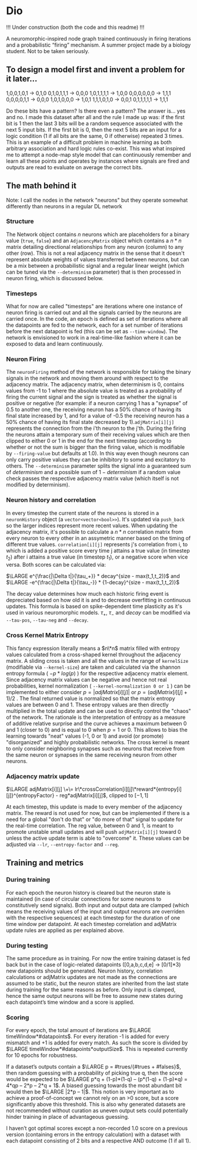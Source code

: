 ﻿# Dio

!!! Under construction (both the code and this readme) !!!

A neuromorphic-inspired node graph trained continuously in firing iterations and a probabilistic “firing” mechanism. A summer project made by a biology student. Not to be taken seriously.

## To design a model first and invent a problem for it later...

1,0,0,1,0,1 → 0,1,0
0,1,0,1,1,1 → 0,0,0
1,0,1,1,1,1 → 1,0,0
0,0,0,0,0,0 → 1,1,1
0,0,0,0,1,1 → 0,0,0
1,0,1,0,0,0 → 1,0,1
1,1,1,0,1,0 → 0,0,1
0,1,1,1,1,1 → 1,1,1

Do these bits have a pattern? Is there even a pattern? The answer is… yes and no. I made this dataset after all and the rule I made up was: if the first bit is 1 then the last 3 bits will be a random sequence associated with the next 5 input bits. If the first bit is 0, then the next 5 bits are an input for a logic condition (1 if all bits are the same, 0 if otherwise) repeated 3 times. This is an example of a difficult problem in machine learning as both arbitrary association and hard logic rules co-exist. This was what inspired me to attempt a node-map style model that can continuously remember and learn all these points and operates by instances where signals are fired and outputs are read to evaluate on average the correct bits.

## The math behind it

Note: I call the nodes in the network "neurons" but they operate somewhat differently than neurons in a regular DL network


### Structure

The Network object contains $n$ neurons which are placeholders for a binary value (`true`, `false`) and an `AdjacencyMatrix` object which contains a $n*n$ matrix detailing directional relationships from any neuron (column) to any other (row). This is not a real adjacency matrix in the sense that it doesn't represent absolute weights of values transferred between neurons, but can be a mix between a probabilistic signal and a regular linear weight (which can be tuned via the `--determinism` parameter) that is then processed in neuron firing, which is discussed below.

### Timesteps

What for now are called "timesteps" are iterations where one instance of neuron firing is carried out and all the signals carried by the neurons are carried once. In the code, an epoch is defined as set of iterations where all the datapoints are fed to the network, each for a set number of iterations before the next datapoint is fed (this can be set as `--time-window`). The network is envisioned to work in a real-time-like fashion where it can be exposed to data and learn continuously.

### Neuron Firing

The `neuronFiring` method of the network is responsible for taking the binary signals in the network and moving them around with respect to the adjacency matrix. The adjacency matrix, when determinism is 0, contains values from -1 to 1 where the absolute value is treated as a probability of firing the current signal and the sign is treated as whether the signal is positive or negative (for example: if a neuron carrying 1 has a "synapse" of 0.5 to another one, the receiving neuron has a 50% chance of having its final state increased by 1, and for a value of -0.5 the receiving neuron has a 50% chance of having its final state decreased by 1).`adjMatrix[i][j]` represents the connection from the i'th neuron to the j'th. During the firing the neurons attain a temporary sum of their receiving values which are then clipped to either 0 or 1 in the end for the next timestep (according to whether or not the sum is bigger than the firing value, which is modifiable by `--firing-value` but defaults at 1.0). In this way even though neurons can only carry positive values they can be inhibitory to some and excitatory to others. The `--determinism` parameter splits the signal into a guaranteed sum of $determinism$ and a possible sum of $1 - determinism$ if a random value check passes the respective adjacency matrix value (which itself is not modified by determinism).

### Neuron history and correlation

In every timestep the current state of the neurons is stored in a `neuronHistory` object (a `vector<vector<bool>>`). It's updated via `push_back` so the larger indices represent more recent values. When updating the adjacency matrix, it's possible to calculate a $n*n$ correlation matrix from every neuron to every other in an assymetric manner based on the timing of different true values. `correlation[i][j]` represents j's correlation from i, to which is added a positive score every time j attains a true value (in timestep $t_2$) after i attains a true value (in timestep $t_1$), or a negative score when vice versa. Both scores can be calculated via:

$\LARGE e^{\frac{|\Delta t|}{\tau_+}} * decay^{size - max(t_1,t_2)}$ and $\LARGE -e^{\frac{|\Delta t|}{\tau_-}} * {1-decay}^{size - max(t_1,t_2)}$ 

The decay value determines how much each historic firing event is depreciated based on how old it is and to decrease overfitting in continuous updates. This formula is based on spike-dependent time plasticity as it's used in various neuromorphic models. $\tau_+$, $\tau_-$ and $decay$ can be modified via `--tau-pos`, `--tau-neg` and `--decay`.

### Cross Kernel Matrix Entropy

This fancy expression literally means a $n\*n$ matrix filled with entropy values calculated from a cross-shaped kernel throughout the adjacency matrix. A sliding cross is taken and all the values in the range of `kernelSize` (modifiable via `--kernel-size`) are taken and calculated via the shannon entropy formula ( $-p*log(p)$ ) for the respective adjacency matrix element. Since adjacency matrix values can be negative and hence not real probabilities, kernel normalization ( `--kernel-normalization 0 or 1` ) can be implemented to either consider $p = |adjMatrix[i][j]|$ or $p = (adjMatrix[i][j] + 1)/2$ . The final returned value is normalized so that the matrix entropy values are between 0 and 1. These entropy values are then directly multiplied in the total update and can be used to directly control the "chaos" of the network. The rationale is the interpretation of entropy as a measure of additive relative surprise and the curve achieves a maximum between 0 and 1 (closer to 0) and is equal to 0 when $p = 1$ or 0. This allows to bias the learning towards "neat" values (-1, 0 or 1) and avoid (or promote) "disorganized" and highly probabilistic networks. The cross kernel is meant to only consider neighboring synapses such as neurons that receive from the same neuron or synapses in the same receiving neuron from other neurons.

### Adjacency matrix update

$\LARGE adjMatrix[i][j] \+\= lr\*crossCorrelation[i][j]\*reward*{entropy[i][j]}^{entropyFactor} - reg*adjMatrix[i][j]$, clipped to $[-1,1]$

At each timestep, this update is made to every member of the adjacency matrix. The reward is not used for now, but can be implemented if there is a need for a global "don't do that" or "do more of that" signal to update for the real-time correlation. The reg value, between 0 and 1, is meant to promote unstable small updates and will push `adjMatrix[i][j]` toward 0 unless the active update term is able to "overcome" it. These values can be adjusted via `--lr`, `--entropy-factor` and `--reg`.


## Training and metrics

### During training

For each epoch the neuron history is cleared but the neuron state is maintained (in case of circular connections for some neurons to constitutively send signals). Both input and output data are clamped (which means the receiving values of the input and output neurons are overriden with the respective sequences) at each timestep for the duration of one time window per datapoint. At each timestep correlation and adjMatrix update rules are applied as per explained above.

### During testing

The same procedure as in training. For now the entire training dataset is fed back but in the case of logic-related datapoints ([0,a,b,c,d,e] → [0/1]*3) new datapoints should be generated. Neuron history, correlation calculations or adjMatrix updates are not made as the connections are assumed to be static, but the neuron states are inherited from the last state during training for the same reasons as before. Only input is clamped, hence the same output neurons will be free to assume new states during each datapoint’s time window and a score is applied.


### Scoring

For every epoch, the total amount of iterations are $\LARGE timeWindow*#datapoints$. For every iteration -1 is added for every mismatch and +1 is added for every match. As such the score is divided by $\LARGE timeWindow*#datapoints*outputSize$. This is repeated currently for 10 epochs for robustness.

If a dataset’s outputs contain a $\LARGE p = #trues/{#trues + #falses}$, then random guessing with a probability of picking true q, then the score would be expected to be $\LARGE p*q + (1-p)*(1-q) – (p*(1-q) + (1-p)*q) = 4*qp – 2*p – 2*q + 1$. A biased guessing towards the most abundant bit would then be $\LARGE |2*p – 1|$. This notion is very important as to achieve a proof-of-concept we cannot rely on an >0 score, but a score significantly above this threshold. This is also why generated datasets are not recommended without curation as uneven output sets could potentially hinder training in place of advantageous guessing.

I haven’t got optimal scores except a non-recorded 1.0 score on a previous version (containing errors in the entropy calculation) with a dataset with each datapoint consisting of 2 bits and a respective AND outcome (1 if all 1).
